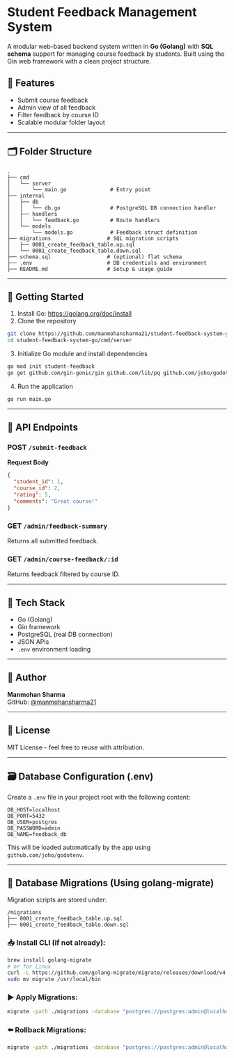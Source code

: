 
# Student Feedback Management System

A modular web-based backend system written in **Go (Golang)** with **SQL schema** support for managing course feedback by students. Built using the Gin web framework with a clean project structure.

## 🔧 Features

- Submit course feedback
- Admin view of all feedback
- Filter feedback by course ID
- Scalable modular folder layout

---

## 🗂️ Folder Structure

```
.
├── cmd
│   └── server
│       └── main.go              # Entry point
├── internal
│   ├── db
│   │   └── db.go                # PostgreSQL DB connection handler
│   ├── handlers
│   │   └── feedback.go          # Route handlers
│   └── models
│       └── models.go            # Feedback struct definition
├── migrations                  # SQL migration scripts
│   ├── 0001_create_feedback_table.up.sql
│   └── 0001_create_feedback_table.down.sql
├── schema.sql                  # (optional) flat schema
├── .env                        # DB credentials and environment
├── README.md                   # Setup & usage guide
```

---

## 🚀 Getting Started

1. Install Go: https://golang.org/doc/install  
2. Clone the repository

```bash
git clone https://github.com/manmohansharma21/student-feedback-system-go.git
cd student-feedback-system-go/cmd/server
```

3. Initialize Go module and install dependencies

```bash
go mod init student-feedback
go get github.com/gin-gonic/gin github.com/lib/pq github.com/joho/godotenv
```

4. Run the application

```bash
go run main.go
```

---

## 🔗 API Endpoints

### POST `/submit-feedback`

**Request Body**
```json
{
  "student_id": 1,
  "course_id": 2,
  "rating": 5,
  "comments": "Great course!"
}
```

### GET `/admin/feedback-summary`
Returns all submitted feedback.

### GET `/admin/course-feedback/:id`
Returns feedback filtered by course ID.

---

## 🧠 Tech Stack

- Go (Golang)
- Gin framework
- PostgreSQL (real DB connection)
- JSON APIs
- `.env` environment loading

---

## 👤 Author

**Manmohan Sharma**  
GitHub: [@manmohansharma21](https://github.com/manmohansharma21)

---

## 📜 License

MIT License - feel free to reuse with attribution.

---

## 🗃️ Database Configuration (.env)

Create a `.env` file in your project root with the following content:

```
DB_HOST=localhost
DB_PORT=5432
DB_USER=postgres
DB_PASSWORD=admin
DB_NAME=feedback_db
```

This will be loaded automatically by the app using `github.com/joho/godotenv`.

---

## 🔄 Database Migrations (Using golang-migrate)

Migration scripts are stored under:

```
/migrations
├── 0001_create_feedback_table.up.sql
├── 0001_create_feedback_table.down.sql
```

### 📥 Install CLI (if not already):

```bash
brew install golang-migrate
# or for Linux
curl -L https://github.com/golang-migrate/migrate/releases/download/v4.16.2/migrate.linux-amd64.tar.gz | tar xvz
sudo mv migrate /usr/local/bin
```

### ▶️ Apply Migrations:

```bash
migrate -path ./migrations -database "postgres://postgres:admin@localhost:5432/feedback_db?sslmode=disable" up
```

### ⬅️ Rollback Migrations:

```bash
migrate -path ./migrations -database "postgres://postgres:admin@localhost:5432/feedback_db?sslmode=disable" down
```
